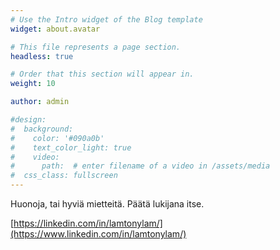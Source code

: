 ```yaml
---
# Use the Intro widget of the Blog template
widget: about.avatar

# This file represents a page section.
headless: true

# Order that this section will appear in.
weight: 10

author: admin

#design:
#  background:
#    color: '#090a0b'
#    text_color_light: true
#    video:
#      path:  # enter filename of a video in /assets/media
#  css_class: fullscreen
---
```

Huonoja, tai hyviä mietteitä. Päätä lukijana itse.  

[https://linkedin.com/in/lamtonylam/](https://www.linkedin.com/in/lamtonylam/)